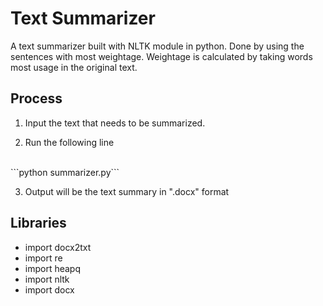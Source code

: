 # Text Summarizer

A text summarizer built with NLTK module in python. Done by using the sentences with most weightage.
Weightage is calculated by taking words most usage in the original text.

## Process

1. Input the text that needs to be summarized.

2. Run  the following line
<br>
```python summarizer.py```

3. Output will be the text summary in ".docx" format

## Libraries

- import docx2txt
- import re
- import heapq
- import nltk
- import docx
